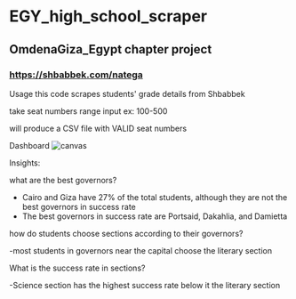 # EGY_high_school_scraper

## OmdenaGiza_Egypt chapter project 
### https://shbabbek.com/natega


Usage
this code scrapes students' grade details from Shbabbek 

take seat numbers range input ex: 100-500

will produce a CSV file with VALID seat numbers

Dashboard 
![canvas](https://github.com/seifmohamed-data/EGY-high_school_project/assets/37443125/e8f03429-3c15-4e75-88dd-51e3710b0e5a)

Insights:

what are the best governors?

  - Cairo and Giza have 27% of the total students, although they are not the best governors in success rate
  - The best governors in success rate are Portsaid, Dakahlia, and Damietta

how do students choose sections according to their governors?

  -most students in governors near the capital choose the literary section

What is the success rate in sections?

  -Science section has the highest success rate below it the literary section
